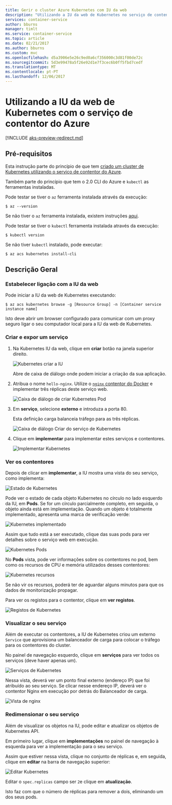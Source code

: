 ```yaml
---
title: Gerir o cluster Azure Kubernetes com IU da web
description: "Utilizando a IU da web de Kubernetes no serviço de contentor do Azure"
services: container-service
author: bburns
manager: timlt
ms.service: container-service
ms.topic: article
ms.date: 02/21/2017
ms.author: bburns
ms.custom: mvc
ms.openlocfilehash: d5a3906e5e26c9ed0a6cf356000c3d81f00de72c
ms.sourcegitcommit: 5d3e99478a5f26e92d1e7f3cec6b0ff5fbd7cedf
ms.translationtype: MT
ms.contentlocale: pt-PT
ms.lasthandoff: 12/06/2017
---
```

# <a name="using-the-kubernetes-web-ui-with-azure-container-service"></a>Utilizando a IU da web de Kubernetes com o serviço de contentor do Azure

[!INCLUDE [aks-preview-redirect.md](../../../includes/aks-preview-redirect.md)]

## <a name="prerequisites"></a>Pré-requisitos
Esta instrução parte do princípio de que tem [criado um cluster de Kubernetes utilizando o serviço de contentor do Azure](container-service-kubernetes-walkthrough.md).


Também parte do princípio que tem o 2.0 CLI do Azure e `kubectl` as ferramentas instaladas.

Pode testar se tiver o `az` ferramenta instalada através da execução:

```console
$ az --version
```

Se não tiver o `az` ferramenta instalada, existem instruções [aqui](https://github.com/azure/azure-cli#installation).

Pode testar se tiver o `kubectl` ferramenta instalada através da execução:

```console
$ kubectl version
```

Se não tiver `kubectl` instalado, pode executar:

```console
$ az acs kubernetes install-cli
```

## <a name="overview"></a>Descrição Geral

### <a name="connect-to-the-web-ui"></a>Estabelecer ligação com a IU da web
Pode iniciar a IU da web de Kubernetes executando:

```console
$ az acs kubernetes browse -g [Resource Group] -n [Container service instance name]
```

Isto deve abrir um browser configurado para comunicar com um proxy seguro ligar o seu computador local para a IU da web de Kubernetes.

### <a name="create-and-expose-a-service"></a>Criar e expor um serviço
1. Na Kubernetes IU da web, clique em **criar** botão na janela superior direito.

    ![Kubernetes criar a IU](./media/container-service-kubernetes-ui/create.png)

    Abre de caixa de diálogo onde podem iniciar a criação da sua aplicação.

2. Atribua o nome `hello-nginx`. Utilize o [ `nginx` contentor do Docker](https://hub.docker.com/_/nginx/) e implementar três réplicas deste serviço web.

    ![Caixa de diálogo de criar Kubernetes Pod](./media/container-service-kubernetes-ui/nginx.png)

3. Em **serviço**, selecione **externo** e introduza a porta 80.

    Esta definição carga balanceia tráfego para as três réplicas.

    ![Caixa de diálogo Criar do serviço de Kubernetes](./media/container-service-kubernetes-ui/service.png)

4. Clique em **implementar** para implementar estes serviços e contentores.

    ![Implementar Kubernetes](./media/container-service-kubernetes-ui/deploy.png)

### <a name="view-your-containers"></a>Ver os contentores
Depois de clicar em **implementar**, a IU mostra uma vista do seu serviço, como implementa:

![Estado de Kubernetes](./media/container-service-kubernetes-ui/status.png)

Pode ver o estado de cada objeto Kubernetes no círculo no lado esquerdo da IU, em **Pods**. Se for um círculo parcialmente completo, em seguida, o objeto ainda está em implementação. Quando um objeto é totalmente implementado, apresenta uma marca de verificação verde:

![Kubernetes implementado](./media/container-service-kubernetes-ui/deployed.png)

Assim que tudo está a ser executado, clique das suas pods para ver detalhes sobre o serviço web em execução.

![Kubernetes Pods](./media/container-service-kubernetes-ui/pods.png)

No **Pods** vista, pode ver informações sobre os contentores no pod, bem como os recursos de CPU e memória utilizados desses contentores:

![Kubernetes recursos](./media/container-service-kubernetes-ui/resources.png)

Se não vir os recursos, poderá ter de aguardar alguns minutos para que os dados de monitorização propagar.

Para ver os registos para o contentor, clique em **ver registos**.

![Registos de Kubernetes](./media/container-service-kubernetes-ui/logs.png)

### <a name="viewing-your-service"></a>Visualizar o seu serviço
Além de executar os contentores, a IU de Kubernetes criou um externo `Service` que aprovisiona um balanceador de carga para colocar o tráfego para os contentores do cluster.

No painel de navegação esquerdo, clique em **serviços** para ver todos os serviços (deve haver apenas um).

![Serviços de Kubernetes](./media/container-service-kubernetes-ui/service-deployed.png)

Nessa vista, deverá ver um ponto final externo (endereço IP) que foi atribuído ao seu serviço.
Se clicar nesse endereço IP, deverá ver o contentor Nginx em execução por detrás do Balanceador de carga.

![Vista de nginx](./media/container-service-kubernetes-ui/nginx-page.png)

### <a name="resizing-your-service"></a>Redimensionar o seu serviço
Além de visualizar os objetos na IU, pode editar e atualizar os objetos de Kubernetes API.

Em primeiro lugar, clique em **implementações** no painel de navegação à esquerda para ver a implementação para o seu serviço.

Assim que estiver nessa vista, clique no conjunto de réplicas e, em seguida, clique em **editar** na barra de navegação superior:

![Editar Kubernetes](./media/container-service-kubernetes-ui/edit.png)

Editar o `spec.replicas` campo ser `2`e clique em **atualização**.

Isto faz com que o número de réplicas para remover a dois, eliminando um dos seus pods.

 

